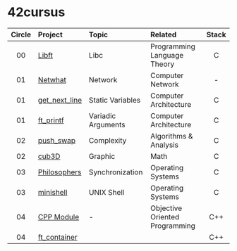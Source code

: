 # 42cursus

| Circle | Project |   Topic   | Related | Stack |
| :----: | :----------- | :-------------| :---- | :----: |
| 00     | [Libft](https://github.com/jikwon101/42/tree/master/libft) | Libc | Programming Language Theory | C |
| 01     | [Netwhat](https://github.com/24siefil/42SEOUL-42cursus/tree/main/01-netwhat) | Network |   Computer Network   | - |
| 01     | [get_next_line](https://github.com/jikwon101/42/tree/master/get_next_line) | Static Variables | Computer Architecture | C |
| 01     | [ft_printf](https://github.com/jikwon101/42/tree/master/ft_printf) | Variadic Arguments | Computer Architecture | C |
| 02     | [push_swap](https://github.com/jikwon101/42/tree/master/push_swap) | Complexity | Algorithms & Analysis | C |
| 02     | [cub3D](https://github.com/jikwon101/42/tree/master/cub3d) | Graphic | Math | C |
| 03     | [Philosophers](https://github.com/jikwon101/42/tree/master/philosopher) | Synchronization | Operating Systems | C |
| 03     | [minishell](https://github.com/jikwon101/42/tree/master/minishell) | UNIX Shell | Operating Systems | C |
| 04     | [CPP Module](https://github.com/24siefil/42SEOUL-42cursus/tree/main/04-cpp-module) | - | Objective Oriented Programming | C++ |
| 04     | [ft_container](https://github.com/jikwon101/42/tree/master/ft_container) | |  | C++|
